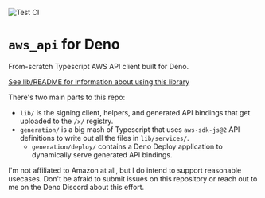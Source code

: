 ![Test CI](https://github.com/danopia/deno-aws_api/workflows/Deno%20CI/badge.svg?branch=main)

# `aws_api` for Deno

From-scratch Typescript AWS API client built for Deno.

[See lib/README for information about using this library](./lib/README.md)

There's two main parts to this repo:

* `lib/` is the signing client, helpers, and generated API bindings that get uploaded to the `/x/` registry.
* `generation/` is a big mash of Typescript that uses `aws-sdk-js@2` API definitions to write out all the files in `lib/services/`.
    * `generation/deploy/` contains a Deno Deploy application to dynamically serve generated API bindings.

I'm not affiliated to Amazon at all, but I do intend to support reasonable usecases. Don't be afraid to submit issues on this repository or reach out to me on the Deno Discord about this effort.
